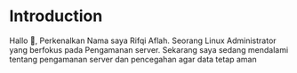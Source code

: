 <h1>Introduction</h1>
<p>Hallo 👋, Perkenalkan Nama saya Rifqi Aflah. Seorang Linux Administrator yang berfokus pada Pengamanan server.
Sekarang saya sedang mendalami tentang pengamanan server dan pencegahan agar data tetap aman</p>
